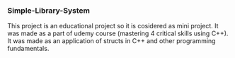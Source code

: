 ### Simple-Library-System

This project is an educational project so it is cosidered as mini project. It was made as a part of udemy course (mastering 4 critical skills using C++).
It was made as an application of structs in C++ and other programming fundamentals.
